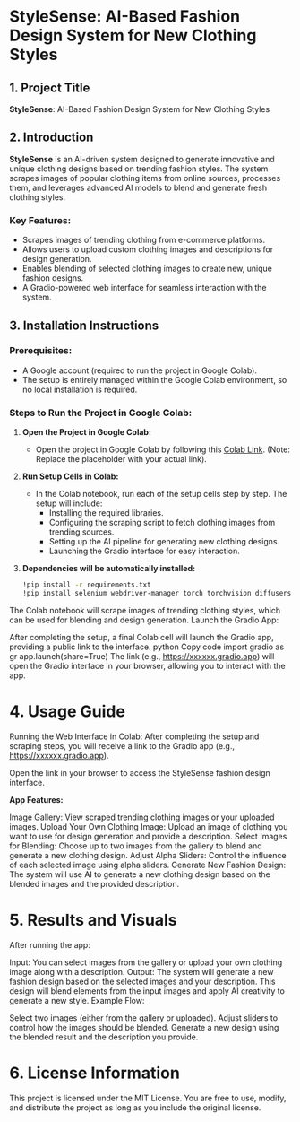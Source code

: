 # StyleSense: AI-Based Fashion Design System for New Clothing Styles

## 1. Project Title
**StyleSense**: AI-Based Fashion Design System for New Clothing Styles

## 2. Introduction
**StyleSense** is an AI-driven system designed to generate innovative and unique clothing designs based on trending fashion styles. The system scrapes images of popular clothing items from online sources, processes them, and leverages advanced AI models to blend and generate fresh clothing styles.

### Key Features:
- Scrapes images of trending clothing from e-commerce platforms.
- Allows users to upload custom clothing images and descriptions for design generation.
- Enables blending of selected clothing images to create new, unique fashion designs.
- A Gradio-powered web interface for seamless interaction with the system.

## 3. Installation Instructions

### Prerequisites:
- A Google account (required to run the project in Google Colab).
- The setup is entirely managed within the Google Colab environment, so no local installation is required.

### Steps to Run the Project in Google Colab:
1. **Open the Project in Google Colab:**
   - Open the project in Google Colab by following this [Colab Link](#). (Note: Replace the placeholder with your actual link).
   
2. **Run Setup Cells in Colab:**
   - In the Colab notebook, run each of the setup cells step by step. The setup will include:
     - Installing the required libraries.
     - Configuring the scraping script to fetch clothing images from trending sources.
     - Setting up the AI pipeline for generating new clothing designs.
     - Launching the Gradio interface for easy interaction.

3. **Dependencies will be automatically installed:**

   ```bash
   !pip install -r requirements.txt
   !pip install selenium webdriver-manager torch torchvision diffusers gradio beautifulsoup4 requests Pillow

The Colab notebook will scrape images of trending clothing styles, which can be used for blending and design generation.
Launch the Gradio App:

After completing the setup, a final Colab cell will launch the Gradio app, providing a public link to the interface.
python
Copy code
import gradio as gr
app.launch(share=True)
The link (e.g., https://xxxxxx.gradio.app) will open the Gradio interface in your browser, allowing you to interact with the app.
# 4. Usage Guide
Running the Web Interface in Colab:
After completing the setup and scraping steps, you will receive a link to the Gradio app (e.g., https://xxxxxx.gradio.app).

Open the link in your browser to access the StyleSense fashion design interface.

**App Features:** 

Image Gallery: View scraped trending clothing images or your uploaded images.
Upload Your Own Clothing Image: Upload an image of clothing you want to use for design generation and provide a description.
Select Images for Blending: Choose up to two images from the gallery to blend and generate a new clothing design.
Adjust Alpha Sliders: Control the influence of each selected image using alpha sliders.
Generate New Fashion Design: The system will use AI to generate a new clothing design based on the blended images and the provided description.
# 5. Results and Visuals
After running the app:

Input: You can select images from the gallery or upload your own clothing image along with a description.
Output: The system will generate a new fashion design based on the selected images and your description. This design will blend elements from the input images and apply AI creativity to generate a new style.
Example Flow:

Select two images (either from the gallery or uploaded).
Adjust sliders to control how the images should be blended.
Generate a new design using the blended result and the description you provide.
# 6. License Information
This project is licensed under the MIT License. You are free to use, modify, and distribute the project as long as you include the original license.